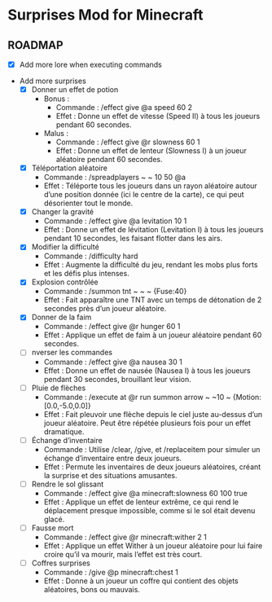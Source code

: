 # Surprises Mod for Minecraft

## ROADMAP

- [x] Add more lore when executing commands
- Add more surprises
  - [x] Donner un effet de potion
    - Bonus :
      - Commande : /effect give @a speed 60 2
      - Effet : Donne un effet de vitesse (Speed II) à tous les joueurs pendant 60 secondes.
    - Malus :
      - Commande : /effect give @r slowness 60 1
      - Effet : Donne un effet de lenteur (Slowness I) à un joueur aléatoire pendant 60 secondes.
  - [x] Téléportation aléatoire
    - Commande : /spreadplayers ~ ~ 10 50 @a
    - Effet : Téléporte tous les joueurs dans un rayon aléatoire autour d’une position donnée (ici le centre de la carte), ce qui peut désorienter tout le monde.
  - [x] Changer la gravité
    - Commande : /effect give @a levitation 10 1
    - Effet : Donne un effet de lévitation (Levitation I) à tous les joueurs pendant 10 secondes, les faisant flotter dans les airs.
  - [x] Modifier la difficulté
    - Commande : /difficulty hard
    - Effet : Augmente la difficulté du jeu, rendant les mobs plus forts et les défis plus intenses.
  - [x] Explosion contrôlée
    - Commande : /summon tnt ~ ~ ~ {Fuse:40}
    - Effet : Fait apparaître une TNT avec un temps de détonation de 2 secondes près d’un joueur aléatoire.
  - [x] Donner de la faim
    - Commande : /effect give @r hunger 60 1
    - Effet : Applique un effet de faim à un joueur aléatoire pendant 60 secondes.
  - [ ] nverser les commandes
    - Commande : /effect give @a nausea 30 1
    - Effet : Donne un effet de nausée (Nausea I) à tous les joueurs pendant 30 secondes, brouillant leur vision.
  - [ ] Pluie de flèches
    - Commande : /execute at @r run summon arrow ~ ~10 ~ {Motion:[0.0,-5.0,0.0]}
    - Effet : Fait pleuvoir une flèche depuis le ciel juste au-dessus d’un joueur aléatoire. Peut être répétée plusieurs fois pour un effet dramatique.
  - [ ] Échange d’inventaire
    - Commande : Utilise /clear, /give, et /replaceitem pour simuler un échange d’inventaire entre deux joueurs.
    - Effet : Permute les inventaires de deux joueurs aléatoires, créant la surprise et des situations amusantes.
  - [ ] Rendre le sol glissant
    - Commande : /effect give @a minecraft:slowness 60 100 true
    - Effet : Applique un effet de lenteur extrême, ce qui rend le déplacement presque impossible, comme si le sol était devenu glacé.
  - [ ] Fausse mort
    - Commande : /effect give @r minecraft:wither 2 1
    - Effet : Applique un effet Wither à un joueur aléatoire pour lui faire croire qu’il va mourir, mais l’effet est très court.
  - [ ] Coffres surprises
    - Commande : /give @p minecraft:chest 1
    - Effet : Donne à un joueur un coffre qui contient des objets aléatoires, bons ou mauvais.
